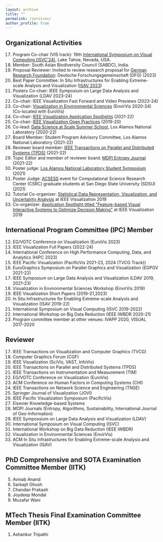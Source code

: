 ```yaml
---
layout: archive
title: ""
permalink: /services/
author_profile: true
---
```


## Organizational Activities

17. Program Co-chair (VIS track): 19th [International Symposium on Visual Computing (ISVC’24)](https://www.isvc.net/), Lake Tahoe, Nevada, USA.
16. Member: South Asian Biodiversity Council (SABDC), India.
15. Proposal Reviewer: Invited to review research proposal for [German Research Foundation](https://www.dfg.de/en/): Deutsche Forschungsgemeinschaft (DFG) (2023)
14. Best Paper Committee: In Situ Infrastructures for Enabling Extreme-scale Analysis and Visualization ([ISAV 2023](https://isav-workshop.github.io/2023/))
13. Posters Co-chair: IEEE Symposium on Large Data Analysis and Visualization (LDAV 2023-24)
12. Co-chair: IEEE Visualization Fast Forward and Video Previews (2023-24)
11. Co-chair: [Visualization in Environmental Sciences](https://www.informatik.uni-leipzig.de/bsv/envirvis2022/) (EnvirVis 2020-24) (Co-located with EuroVis) 
10. Co-chair: [IEEE Visualization Application Spotlights](http://ieeevis.org/year/2022/info/call-participation/application-spotlights) (2021-22)
9. Co-chair: [IEEE Visualization Open Practices](http://ieeevis.org/year/2022/info/open-practices/open-practices) (2019-20)
8. Co-lead: [Data Science at Scale Summer School](https://dssschool.org/), Los Alamos National Laboratory (2020-22)
7. Board Member: Student Program Advisory Committee, Los Alamos National Laboratory (2021-22)
6. Reviewer board member: [IEEE Transactions on Parallel and Distributed Systems (TPDS)](https://www.computer.org/csdl/journal/td/about/107377?title=Review%20Board&periodical=IEEE%20Transactions%20on%20Parallel%20and%20Distributed%20Systems) (2021-22)
5. Topic Editor and member of reviewer board: [MDPI Entropy Journal](https://www.mdpi.com/journal/entropy/topic_editors) (2021-22)
4. Poster judge: [Los Alamos National Laboratory Student Symposium](https://www.lanl.gov/careers/career-options/student-internships/symposium/index.php) (2021)
3. Poster Judge: [ACSESS](https://sites.google.com/sdsu.edu/acsess-2021/home?authuser=0) event for Computational Science Research Center (CSRC) graduate students at San Diego State University (SDSU) (2021)
2. Tutorial Co-organizer: [Statistical Data Representation, Visualization, and Uncertainty Analysis](https://sites.google.com/view/distributiontutorial) at IEEE Visualization 2019
1. Co-organizer: [Application Spotlight titled "Feature-based Visual Interactive Systems to Optimize Decision Making"](http://ieeevis.org/year/2019/info/application-spotlights) at IEEE Visualization 2019



## International Program Committee (IPC) Member

12. EG/VGTC Conference on Visualization (EuroVis 2023)
11. IEEE Visualization Full Papers (2022-24)
10. International Conference on High Performance Computing, Data, and Analytics (HiPC 2023)
9. IEEE Pacific Visualization (PacificVis 2021-23, 2024 (TVCG Track))
8. EuroGraphics Symposium on Parallel Graphics and Visualization (EGPGV 2021-22)
7. IEEE Symposium on Large Data Analysis and Visualization (LDAV 2019, 2021-23)
6. Visualization in Environmental Sciences Workshop (EnvirVis 2019)
5. IEEE Visualization Short Papers (2019-21,2023)
4. In Situ Infrastructures for Enabling Extreme-scale Analysis and Visualization (ISAV 2019-22)
3. International Symposium on Visual Computing (ISVC 2019-2022)
2. International Workshop on Big Data Reduction (IEEE IWBDR 2020-21)
1. Program committee member at other venues: IVAPP 2020, VISUAL 2017-2020


## Reviewer

17. IEEE Transactions on Visualization and Computer Graphics (TVCG)
16. Computer Graphics Forum (CGF)
15. IEEE Visualization (SciVis, VAST, InfoVis)
14. IEEE Transactions on Parallel and Distributed Systems (TPDS)
13. IEEE Transactions on Instrumentation and Measurement (TIM)
12. EG/VGTC Conference on Visualization (EuroVis)
11. ACM Conference on Human Factors in Computing Systems (CHI)
10. IEEE Transactions on Network Science and Engineering (TNSE)
9. Springer Journal of Visualization (JOVI)
8. IEEE Pacific Visualization Symposium (PacificVis)
7. Elsevier Knowledge-based Systems
6. MDPI Journals (Entropy, Algorithms, Sustainability, International Journal of Geo-Information)
5. IEEE Sympossium on Large Data Analysis and Visualization (LDAV)
4. International Symposium on Visual Computing (ISVC)
3. International Workshop on Big Data Reduction (IEEE IWBDR)
2. Visualization in Environmental Sciences (EnvirVis)
1. ACM In Situ Infrastructures for Enabling Extreme-scale Analysis and Visualization (ISAV)


## PhD Comprehensive and SOTA Examination Committee Member (IITK)

5. Avinab Anand
4. Sarbajit Ghosh
3. Chandan Prakash
2. Joydeep Mondal
1. Muzafar Wani

## MTech Thesis Final Examination Committee Member (IITK)

1. Ashankur Tripathi


